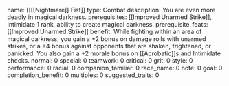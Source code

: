 name: [[[[Nightmare]] Fist]]
type: Combat
description: You are even more deadly in magical darkness.
prerequisites: [[Improved Unarmed Strike]], Intimidate 1 rank, ability to create magical darkness.
prerequisite_feats: [[Improved Unarmed Strike]]
benefit: While fighting within an area of magical darkness, you gain a +2 bonus on damage rolls with unarmed strikes, or a +4 bonus against opponents that are shaken, frightened, or panicked. You also gain a +2 morale bonus on [[Acrobatic]]s and Intimidate checks.
normal: 0
special: 0
teamwork: 0
critical: 0
grit: 0
style: 0
performance: 0
racial: 0
companion_familiar: 0
race_name: 0
note: 0
goal: 0
completion_benefit: 0
multiples: 0
suggested_traits: 0

